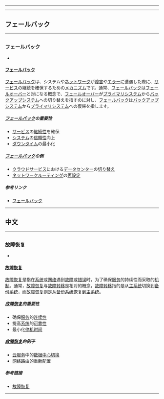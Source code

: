 # 
___
___
## フェールバック
___
## 
### フェールバック
- 

#### [フェールバック](https://zh.wikipedia.org/wiki/フェールバック)

[フェールバック](https://zh.wikipedia.org/wiki/フェールバック)は、システムや[ネットワーク](https://zh.wikipedia.org/wiki/ネットワーク)が[障害](https://zh.wikipedia.org/wiki/障害)や[エラー](https://zh.wikipedia.org/wiki/エラー)に遭遇した際に、[サービス](https://zh.wikipedia.org/wiki/サービス)の継続を確保するための[メカニズム](https://zh.wikipedia.org/wiki/メカニズム)です。通常、[フェールバック](https://zh.wikipedia.org/wiki/フェールバック)は[フェールオーバー](https://zh.wikipedia.org/wiki/フェールオーバー)と対になる概念で、[フェールオーバー](https://zh.wikipedia.org/wiki/フェールオーバー)が[プライマリシステム](https://zh.wikipedia.org/wiki/プライマリシステム)から[バックアップシステム](https://zh.wikipedia.org/wiki/バックアップシステム)への切り替えを指すのに対し、[フェールバック](https://zh.wikipedia.org/wiki/フェールバック)は[バックアップシステム](https://zh.wikipedia.org/wiki/バックアップシステム)から[プライマリシステム](https://zh.wikipedia.org/wiki/プライマリシステム)への復帰を指します。

##### [フェールバック](https://zh.wikipedia.org/wiki/フェールバック)の重要性

- [サービス](https://zh.wikipedia.org/wiki/サービス)の[継続性](https://zh.wikipedia.org/wiki/継続性)を確保
- [システム](https://zh.wikipedia.org/wiki/システム)の[信頼性](https://zh.wikipedia.org/wiki/信頼性)向上
- [ダウンタイム](https://zh.wikipedia.org/wiki/ダウンタイム)の最小化

##### [フェールバック](https://zh.wikipedia.org/wiki/フェールバック)の例

- [クラウドサービス](https://zh.wikipedia.org/wiki/クラウドサービス)における[データセンター](https://zh.wikipedia.org/wiki/データセンター)の[切り替え](https://zh.wikipedia.org/wiki/切り替え)
- [ネットワーク](https://zh.wikipedia.org/wiki/ネットワーク)[ルーティング](https://zh.wikipedia.org/wiki/ルーティング)の[再設定](https://zh.wikipedia.org/wiki/再設定)

##### 参考リンク

- [フェールバック](http://www.example.com)
___
## 中文
___
## 
### 故障恢复
- 

#### [故障恢复](https://zh.wikipedia.org/wiki/故障恢复)

[故障恢复](https://zh.wikipedia.org/wiki/故障恢复)是指在[系统](https://zh.wikipedia.org/wiki/系统)或[网络](https://zh.wikipedia.org/wiki/网络)遇到[故障](https://zh.wikipedia.org/wiki/故障)或[错误](https://zh.wikipedia.org/wiki/错误)时，为了确保[服务](https://zh.wikipedia.org/wiki/服务)的持续性而采取的[机制](https://zh.wikipedia.org/wiki/机制)。通常，[故障恢复](https://zh.wikipedia.org/wiki/故障恢复)与[故障转移](https://zh.wikipedia.org/wiki/故障转移)是相对的概念，[故障转移](https://zh.wikipedia.org/wiki/故障转移)指的是从[主系统](https://zh.wikipedia.org/wiki/主系统)切换到[备份系统](https://zh.wikipedia.org/wiki/备份系统)，而[故障恢复](https://zh.wikipedia.org/wiki/故障恢复)则是从[备份系统](https://zh.wikipedia.org/wiki/备份系统)恢复到[主系统](https://zh.wikipedia.org/wiki/主系统)。

##### [故障恢复](https://zh.wikipedia.org/wiki/故障恢复)的重要性

- 确保[服务](https://zh.wikipedia.org/wiki/服务)的[连续性](https://zh.wikipedia.org/wiki/连续性)
- 提高[系统](https://zh.wikipedia.org/wiki/系统)的[可靠性](https://zh.wikipedia.org/wiki/可靠性)
- 最小化[停机时间](https://zh.wikipedia.org/wiki/停机时间)

##### [故障恢复](https://zh.wikipedia.org/wiki/故障恢复)的例子

- [云服务](https://zh.wikipedia.org/wiki/云服务)中的[数据中心](https://zh.wikipedia.org/wiki/数据中心)[切换](https://zh.wikipedia.org/wiki/切换)
- [网络](https://zh.wikipedia.org/wiki/网络)[路由](https://zh.wikipedia.org/wiki/路由)的[重新配置](https://zh.wikipedia.org/wiki/重新配置)

##### 参考链接

- [故障恢复](http://www.example.com)
___
